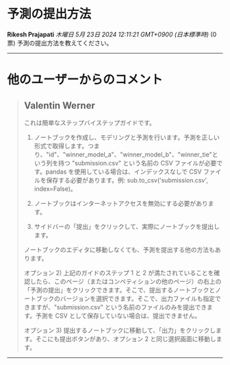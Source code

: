 # 予測の提出方法

**Rikesh Prajapati** *木曜日 5月 23日 2024 12:11:21 GMT+0900 (日本標準時)* (0 票)
予測の提出方法を教えてください。

---
# 他のユーザーからのコメント
> ## Valentin Werner
> 
> これは簡単なステップバイステップガイドです。
> 
> 1) ノートブックを作成し、モデリングと予測を行います。予測を正しい形式で取得します。つまり、"id"、"winner_model_a"、"winner_model_b"、"winner_tie"という列を持つ "submission.csv" という名前の CSV ファイルが必要です。pandas を使用している場合は、インデックスなしで CSV ファイルを保存する必要があります。例: sub.to_csv('submission.csv', index=False)。
> 
> 2) ノートブックはインターネットアクセスを無効にする必要があります。
> 
> 3) サイドバーの「提出」をクリックして、実際にノートブックを提出します。
> 
> ノートブックのエディタに移動しなくても、予測を提出する他の方法もあります。
> 
> オプション 2) 上記のガイドのステップ 1 と 2 が満たされていることを確認したら、このページ（またはコンペティションの他のページ）の右上の「予測の提出」をクリックできます。そこで、提出するノートブックとノートブックのバージョンを選択できます。そこで、出力ファイルも指定できますが、"submission.csv" という名前のファイルのみを提出できます。予測を CSV として保存していない場合は、提出できません。
> 
> オプション 3) 提出するノートブックに移動して、「出力」をクリックします。そこにも提出ボタンがあり、オプション 2 と同じ選択画面に移動します。
> 
> 
> 
---

